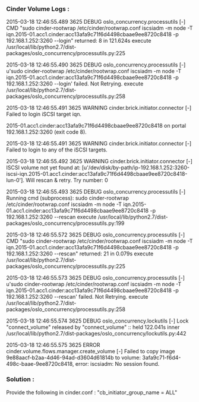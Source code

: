 ### Cinder Volume Logs :

2015-03-18 12:46:55.489 3625 DEBUG oslo_concurrency.processutils [-] CMD "sudo cinder-rootwrap /etc/cinder/rootwrap.conf iscsiadm -m node -T iqn.2015-01.acc1.cinder:acc13afa9c71f6d4498cbaae9ee8720c8418 -p 192.168.1.252:3260 --login" returned: 8 in 121.624s execute /usr/local/lib/python2.7/dist-packages/oslo_concurrency/processutils.py:225

2015-03-18 12:46:55.490 3625 DEBUG oslo_concurrency.processutils [-] u'sudo cinder-rootwrap /etc/cinder/rootwrap.conf iscsiadm -m node -T iqn.2015-01.acc1.cinder:acc13afa9c71f6d4498cbaae9ee8720c8418 -p 192.168.1.252:3260 --login' failed. Not Retrying. execute /usr/local/lib/python2.7/dist-packages/oslo_concurrency/processutils.py:258

2015-03-18 12:46:55.491 3625 WARNING cinder.brick.initiator.connector [-] Failed to login iSCSI target iqn.

2015-01.acc1.cinder:acc13afa9c71f6d4498cbaae9ee8720c8418 on portal 192.168.1.252:3260 (exit code 8).

2015-03-18 12:46:55.491 3625 WARNING cinder.brick.initiator.connector [-] Failed to login to any of the iSCSI targets.

2015-03-18 12:46:55.492 3625 WARNING cinder.brick.initiator.connector [-] ISCSI volume not yet found at: [u'/dev/disk/by-path/ip-192.168.1.252:3260-iscsi-iqn.2015-01.acc1.cinder:acc13afa9c71f6d4498cbaae9ee8720c8418-lun-0']. Will rescan & retry.  Try number: 0

2015-03-18 12:46:55.493 3625 DEBUG oslo_concurrency.processutils [-] Running cmd (subprocess): sudo cinder-rootwrap /etc/cinder/rootwrap.conf iscsiadm -m node -T iqn.2015-01.acc1.cinder:acc13afa9c71f6d4498cbaae9ee8720c8418 -p 192.168.1.252:3260 --rescan execute /usr/local/lib/python2.7/dist-packages/oslo_concurrency/processutils.py:199

2015-03-18 12:46:55.572 3625 DEBUG oslo_concurrency.processutils [-] CMD "sudo cinder-rootwrap /etc/cinder/rootwrap.conf iscsiadm -m node -T iqn.2015-01.acc1.cinder:acc13afa9c71f6d4498cbaae9ee8720c8418 -p 192.168.1.252:3260 --rescan" returned: 21 in 0.079s execute /usr/local/lib/python2.7/dist-packages/oslo_concurrency/processutils.py:225

2015-03-18 12:46:55.573 3625 DEBUG oslo_concurrency.processutils [-] u'sudo cinder-rootwrap /etc/cinder/rootwrap.conf iscsiadm -m node -T iqn.2015-01.acc1.cinder:acc13afa9c71f6d4498cbaae9ee8720c8418 -p 192.168.1.252:3260 --rescan' failed. Not Retrying. execute /usr/local/lib/python2.7/dist-packages/oslo_concurrency/processutils.py:258

2015-03-18 12:46:55.574 3625 DEBUG oslo_concurrency.lockutils [-] Lock "connect_volume" released by "connect_volume" :: held 122.041s inner /usr/local/lib/python2.7/dist-packages/oslo_concurrency/lockutils.py:442

2015-03-18 12:46:55.575 3625 ERROR cinder.volume.flows.manager.create_volume [-] Failed to copy image 9e88aacf-b2aa-4d46-94ad-d3604d61814b to volume: 3afa9c71-f6d4-498c-baae-9ee8720c8418, error: iscsiadm: No session found.

### Solution :

Provide the following in cinder.conf : "cb_initiator_group_name = ALL"